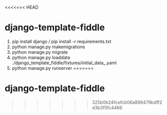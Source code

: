 <<<<<<< HEAD
# django-template-fiddle

1. pip install django /  pip install -r requirements.txt
2. python manage.py makemigrations
3. python manage.py migrate
4. python manage.py loaddata ./django_template_fiddle/fixtures/initial_data_.yaml
5. python manage.py runserver
=======
# django-template-fiddle
>>>>>>> 325b0b24fcefcb06a896479bdff2d3b3f5fc4466
